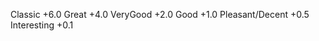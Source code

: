 Classic             +6.0
Great               +4.0
VeryGood            +2.0 
Good                +1.0
Pleasant/Decent     +0.5
Interesting         +0.1